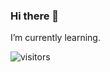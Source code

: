 ### Hi there 👋

I’m currently learning.

 ![visitors](https://visitor-badge.glitch.me/badge?page_id=shiniuniu.shiniuniu&left_color=green&right_color=red)

<!--
**shiniuniu/shiniuniu** is a ✨ _special_ ✨ repository because its `README.md` (this file) appears on your GitHub profile.

Here are some ideas to get you started:

- 🔭 I’m currently working on ...
- 🌱 I’m currently learning ...
- 👯 I’m looking to collaborate on ...
- 🤔 I’m looking for help with ...
- 💬 Ask me about ...
- 📫 How to reach me: ...
- 😄 Pronouns: ...
- ⚡ Fun fact: ...
-->
